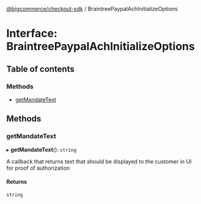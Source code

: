 [@bigcommerce/checkout-sdk](../README.md) / BraintreePaypalAchInitializeOptions

# Interface: BraintreePaypalAchInitializeOptions

## Table of contents

### Methods

- [getMandateText](BraintreePaypalAchInitializeOptions.md#getmandatetext)

## Methods

### getMandateText

▸ **getMandateText**(): `string`

A callback that returns text that should be displayed to the customer in UI for proof of authorization

#### Returns

`string`
